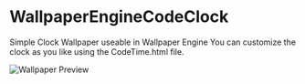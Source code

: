# WallpaperEngineCodeClock
Simple Clock Wallpaper useable in Wallpaper Engine
You can customize the clock as you like using the CodeTime.html file. 


![Wallpaper Preview](https://i.imgur.com/pIiqiHO.png)
